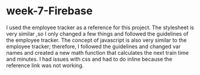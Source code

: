 # week-7-Firebase
I used the employee tracker as a reference for this project. The stylesheet is very similar ,so I only changed a few things and followed the guidelines of the employee tracker. The concept of javascript is also very similar to the employee tracker; therefore, I followed the guidelines and changed var names and created a new math function that calculates the next train time and minutes. I had issues with css and had to do inline because the reference link was not working. 